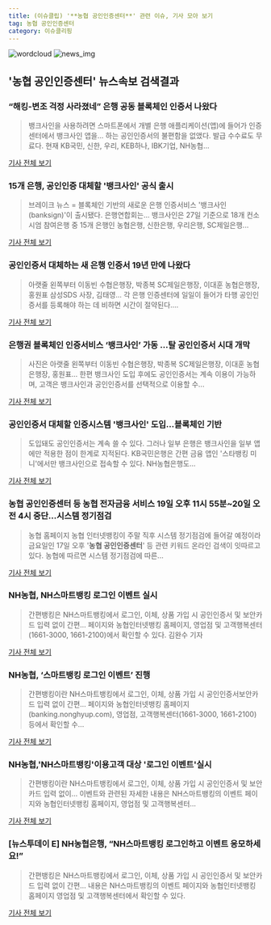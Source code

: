 ```yaml
---
title: (이슈클립) '**농협 공인인증센터**' 관련 이슈, 기사 모아 보기
tag: 농협 공인인증센터
category: 이슈클리핑
---
```

![wordcloud](https://s3.ap-northeast-2.amazonaws.com/lyrics101-wordcloud/2018-09-03-1535983312.png)
![news_img](https://user-images.githubusercontent.com/42597476/44507050-1206f400-a6e4-11e8-8d98-7ffbfebb353f.png)
## **'**농협 공인인증센터**'** 뉴스속보 검색결과
### “해킹-변조 걱정 사라졌네” 은행 공동 블록체인 인증서 나왔다

>뱅크사인을 사용하려면 스마트폰에서 개별 은행 애플리케이션(앱)에 들어가 인증센터에서 뱅크사인 앱을... 하는 공인인증서의 불편함을 없앴다. 발급 수수료도 무료다. 현재 KB국민, 신한, 우리, KEB하나, IBK기업, NH농협...

<a href="http://news.donga.com/3/all/20180827/91704366/1" target="_blank">기사 전체 보기</a>

### 15개 은행, 공인인증 대체할 '뱅크사인' 공식 출시

>브레이크 뉴스 = 블록체인 기반의 새로운 은행 인증서비스 '뱅크사인(banksign)'이 출시됐다. 은행연합회는... 뱅크사인은 27일 기준으로 18개 컨소시엄 참여은행 중 15개 은행인 농협은행, 신한은행, 우리은행, SC제일은행...

<a href="http://www.breaknews.com/sub_read.html?uid=597660&section=sc3" target="_blank">기사 전체 보기</a>

### 공인인증서 대체하는 새 은행 인증서 19년 만에 나왔다

>아랫줄 왼쪽부터 이동빈 수협은행장, 박종복 SC제일은행장, 이대훈 농협은행장, 홍원표 삼성SDS 사장, 김태영... 각 은행 인증센터에 일일이 들어가 타행 공인인증서를 등록해야 하는 데 비하면 시간이 절약된다....

<a href="http://news.hankyung.com/article/2018082722481" target="_blank">기사 전체 보기</a>

### 은행권 블록체인 인증서비스 ‘뱅크사인’ 가동 …탈 공인인증서 시대 개막

>사진은 아랫줄 왼쪽부터 이동빈 수협은행장, 박종복 SC제일은행장, 이대훈 농협은행장, 홍원표... 한편 뱅크사인 도입 후에도 공인인증서는 계속 이용이 가능하며, 고객은 뱅크사인과 공인인증서를 선택적으로 이용할 수...

<a href="http://www.ddaily.co.kr/news/article.html?no=172110" target="_blank">기사 전체 보기</a>

### 공인인증서 대체할 인증시스템 '뱅크사인' 도입…블록체인 기반

>도입돼도 공인인증서는 계속 쓸 수 있다. 그러나 일부 은행은 뱅크사인을 일부 앱에만 적용한 점이 한계로 지적된다. KB국민은행은 간편 금융 앱인 '스타뱅킹 미니'에서만 뱅크사인으로 접속할 수 있다. NH농협은행도...

<a href="http://app.yonhapnews.co.kr/YNA/Basic/SNS/r.aspx?c=AKR20180827138151002&did=1195m" target="_blank">기사 전체 보기</a>

### **농협 공인인증센터** 등 농협 전자금융 서비스 19일 오후 11시 55분~20일 오전 4시 중단…시스템 정기점검

>농협 홈페이지 농협 인터넷뱅킹이 주말 직후 시스템 정기점검에 들어갈 예정이라 금요일인 17일 오후 '**농협 공인인증센터**' 등 관련 키워드 온라인 검색이 잇따르고 있다. 농협에 따르면 시스템 정기점검에 따른...

<a href="http://news.imaeil.com/Finance/2018081716170292319" target="_blank">기사 전체 보기</a>

### NH농협, NH스마트뱅킹 로그인 이벤트 실시

>간편뱅킹은 NH스마트뱅킹에서 로그인, 이체, 상품 가입 시 공인인증서 및 보안카드 입력 없이 간편... 페이지와 농협인터넷뱅킹 홈페이지, 영업점 및 고객행복센터(1661-3000, 1661-2100)에서 확인할 수 있다. 김완수 기자

<a href="http://www.domin.co.kr/news/articleView.html?idxno=1208177" target="_blank">기사 전체 보기</a>

### NH농협, ‘스마트뱅킹 로그인 이벤트’ 진행

>간편뱅킹이란 NH스마트뱅킹에서 로그인, 이체, 상품 가입 시 공인인증서보안카드 입력 없이 간편... 페이지와 농협인터넷뱅킹 홈페이지(banking.nonghyup.com), 영업점, 고객행복센터(1661-3000, 1661-2100) 등에서 확인할 수...

<a href="http://www.anewsa.com/detail.php?number=1354634&thread=10r03" target="_blank">기사 전체 보기</a>

### NH농협,'NH스마트뱅킹'이용고객 대상 '로그인 이벤트'실시

>간편뱅킹이란 NH스마트뱅킹에서 로그인, 이체, 상품 가입 시 공인인증서 및 보안카드 입력 없이... 이벤트와 관련된 자세한 내용은 NH스마트뱅킹의 이벤트 페이지와 농협인터넷뱅킹 홈페이지, 영업점 및 고객행복센터...

<a href="http://www.gukjenews.com/news/articleView.html?idxno=971984" target="_blank">기사 전체 보기</a>

### [뉴스투데이 E] NH농협은행, “NH스마트뱅킹 로그인하고 이벤트 응모하세요!”

>간편뱅킹은 NH스마트뱅킹에서 로그인, 이체, 상품 가입 시 공인인증서 및 보안카드 입력 없이 간편... 내용은 NH스마트뱅킹의 이벤트 페이지와 농협인터넷뱅킹 홈페이지 영업점 및 고객행복센터에서 확인할 수 있다.    

<a href="http://www.news2day.co.kr/108482" target="_blank">기사 전체 보기</a>


